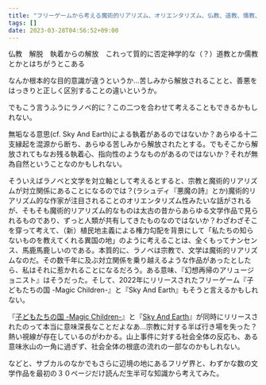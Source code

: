 ```yaml
---
title: "フリーゲームから考える魔術的リアリズム、オリエンタリズム、仏教、道教、儒教、ラノベ、7・8事件など"
tags: []
date: 2023-03-28T04:56:52+09:00
---
```


仏教　解脱　執着からの解放　これって質的に否定神学的な（？）道教とか儒教とかとはちがうとこある

なんか根本的な目的意識が違うというか…苦しみから解放されることと、善悪をはっきりと正しく区別することの違いというか。

でもこう言うふうにラノベ的に？この二つを合わせて考えることもできるかもしれない。

無垢なる意思(cf. Sky And Earth)による執着があるのではないか？あらゆる十二支縁起を混源から断ち、あらゆる苦しみから解放されたとする。でもそこから解放されてもなお残る執着心、指向性のようなものがあるのではないか？それが無為自然ということなのかもしれない。

そういえばラノベと文学を対立軸として考えるとすると、宗教と魔術的リアリズムが対立関係にあることになるのでは？(ラシュディ『悪魔の詩』とか)魔術的リアリズム的な作家が注目されることのオリエンタリズム性みたいな話がされるが、そもそも魔術的リアリズム的なものは太古の昔からあらゆる文学作品で見られるものであり、ずっと人類が共有してきたものなのではないか？わざわざそこを穿って考えて、（新）植民地主義による権力勾配を背景にして「私たちの知らないものを教えてくれる異国の地」のように考えることは、全くもってナンセンス、馬鹿馬鹿しいのである。本質的に、ラノベは宗教で、文学は魔術的リアリズムなのだ。その数千年に及ぶ対立関係を乗り越えるような作品があったとしたら、私はそれに惹かれることになるだろう。ある意味、『幻想再帰のアリュージョニスト』はそうだった。そして、2022年にリリースされたフリーゲーム『子どもたちの国 -Magic Children-』と『Sky And Earth』もそうと言えるかもしれない。

『[子どもたちの国 -Magic Children-](https://w.atwiki.jp/vipkohaku2021/pages/46.html)』と『[Sky And Earth](https://www.freem.ne.jp/win/game/27498)』が同時にリリースされたのって本当に意味深長なことだよなあ…宗教に対する半ば行き場を失った？熱い視線が存在しているのがわかる。山上事件に対する社会全体の反応も、ある意味氷山の一角に過ぎず、社会全体の根底の流れの一部なのかもしれない。

などと、サブカルのなかでもさらに辺境の地にあるフリゲ界と、わずかな数の文学作品を最初の３０ページだけ読んだ生半可な知識から考えてみた。